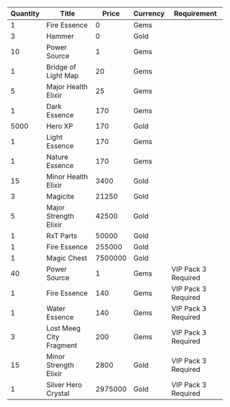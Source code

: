| Quantity | Title | Price | Currency |  Requirement |
| -------- | ----- | ----- | -------- |  ----------- |
| 1 | Fire Essence | 0 | Gems |  |
| 3 | Hammer | 0 | Gold |  |
| 10 | Power Source | 1 | Gems |  |
| 1 | Bridge of Light Map | 20 | Gems |  |
| 5 | Major Health Elixir | 25 | Gems |  |
| 1 | Dark Essence | 170 | Gems |  |
| 5000 | Hero XP | 170 | Gold |  |
| 1 | Light Essence | 170 | Gems |  |
| 1 | Nature Essence | 170 | Gems |  |
| 15 | Minor Health Elixir | 3400 | Gold |  |
| 3 | Magicite | 21250 | Gold |  |
| 5 | Major Strength Elixir | 42500 | Gold |  |
| 1 | RxT Parts | 50000 | Gold |  |
| 1 | Fire Essence | 255000 | Gold |  |
| 1 | Magic Chest | 7500000 | Gold |  |
| 40 | Power Source | 1 | Gems | VIP Pack 3 Required |
| 1 | Fire Essence | 140 | Gems | VIP Pack 3 Required |
| 1 | Water Essence | 140 | Gems | VIP Pack 3 Required |
| 3 | Lost Meeg City Fragment | 200 | Gems | VIP Pack 3 Required |
| 15 | Minor Strength Elixir | 2800 | Gold | VIP Pack 3 Required |
| 1 | Silver Hero Crystal | 2975000 | Gold | VIP Pack 3 Required |
